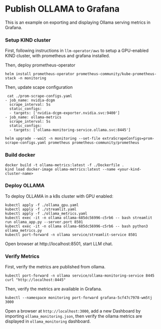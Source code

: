 # Publish OLLAMA to Grafana

This is an example on exporting and displaying Ollama serving metrics in Grafana.

### Setup KIND cluster

First, following instructions in `llm-operator/aws` to setup a GPU-enabled KIND cluster, with prometheus and grafana installed.

Then, deploy prometheus-operator
```console 
helm install prometheus-operator prometheus-community/kube-prometheus-stack -n monitoring
``` 

Then, update scape configuration
```console
 cat ./prom-scrape-configs.yaml 
- job_name: nvidia-dcgm
  scrape_interval: 5s
  static_configs:
  - targets: ['nvidia-dcgm-exporter.nvidia.svc:9400']
- job_name: ollama-metrics
  scrape_interval: 5s
  static_configs:
  - targets: ['ollama-monitoring-service.ollama.svc:8445']

helm upgrade --wait -n monitoring --set-file extraScrapeConfigs=prom-scrape-configs.yaml prometheus prometheus-community/prometheus
```

### Build docker

```console
docker build -t ollama-metrics:latest -f ./Dockerfile .
kind load docker-image ollama-metrics:latest --name <your-kind-cluster-name>
```

### Deploy OLLAMA

To deploy OLLAMA in a k8s cluster with GPU enabled: 

```console
kubectl apply -f ./ollama_gpu.yaml 
kubectl apply -f ./streamlit.yaml
kubectl apply -f ./ollama_metrics.yaml
kubectl exec -it -n ollama ollama-685dc56996-c5rb6 -- bash streamlit run ollama_app.py --server.port 8501
kubectl exec -it -n ollama ollama-685dc56996-c5rb6 -- bash python3 ollama_metrics.py
kubectl port-forward -n ollama service/streamlit-service 8501
```
Open browser at http://localhost:8501, start LLM chat.

### Verify Metrics

First, verify the metrics are published from ollama.
```
kubectl port-forward -n ollama service/ollama-monitoring-service 8445
curl "http://localhost:8445"
``` 

Then, verify the metrics are available in Grafana.
```
kubectl --namespace monitoring port-forward grafana-5cf47c7978-wm5tj 3000
```
Open a browser at `http://localhost:3000`, add a new Dashboard by importing `ollama_monitoring.json`, then verify the ollama metrics are displayed in `ollama_monitoring` dashboard.


